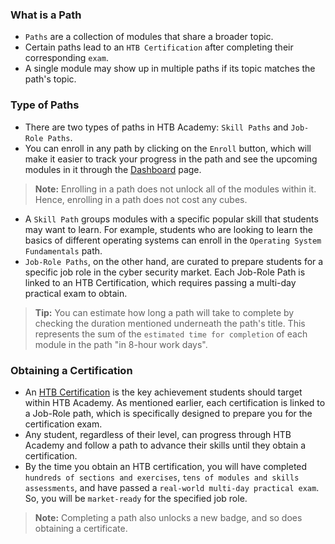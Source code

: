 ### What is a Path
- `Paths` are a collection of modules that share a broader topic. 
- Certain paths lead to an `HTB Certification` after completing their corresponding `exam`. 
- A single module may show up in multiple paths if its topic matches the path's topic.


### Type of Paths
- There are two types of paths in HTB Academy: `Skill Paths` and `Job-Role Paths`. 
- You can enroll in any path by clicking on the `Enroll` button, which will make it easier to track your progress in the path and see the upcoming modules in it through the [Dashboard](https://academy.hackthebox.com/dashboard) page.

> **Note:** Enrolling in a path does not unlock all of the modules within it. Hence, enrolling in a path does not cost any cubes.


- A `Skill Path` groups modules with a specific popular skill that students may want to learn. For example, students who are looking to learn the basics of different operating systems can enroll in the `Operating System Fundamentals` path.
- `Job-Role Paths`, on the other hand, are curated to prepare students for a specific job role in the cyber security market. Each Job-Role Path is linked to an HTB Certification, which requires passing a multi-day practical exam to obtain.

> **Tip:** You can estimate how long a path will take to complete by checking the duration mentioned underneath the path's title. This represents the sum of the `estimated time for completion` of each module in the path "in 8-hour work days".


### Obtaining a Certification
- An [HTB Certification](https://academy.hackthebox.com/exams) is the key achievement students should target within HTB Academy. As mentioned earlier, each certification is linked to a Job-Role path, which is specifically designed to prepare you for the certification exam.
- Any student, regardless of their level, can progress through HTB Academy and follow a path to advance their skills until they obtain a certification.
- By the time you obtain an HTB certification, you will have completed `hundreds of sections and exercises`, `tens of modules and skills assessments`, and have passed a `real-world multi-day practical exam`. So, you will be `market-ready` for the specified job role.

> **Note:** Completing a path also unlocks a new badge, and so does obtaining a certificate.
